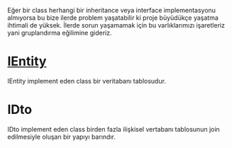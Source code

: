 Eğer bir class herhangi bir inheritance veya interface implementasyonu almıyorsa bu bize ilerde problem yaşatabilir ki proje büyüdükçe yaşatma ihtimali de yüksek. İlerde sorun yaşamamak için bu varlıklarımızı işaretleriz yani gruplandırma eğilimine gideriz.

# [IEntity](https://github.com/rmznkrblt/CarRental-ReCapProject/blob/main/Core/Entities/IEntity.cs) 
IEntity implement eden class bir veritabanı tablosudur.

# IDto
IDto implement eden class birden fazla ilişkisel vertabanı tablosunun join edilmesiyle oluşan bir yapıyı barındır.
